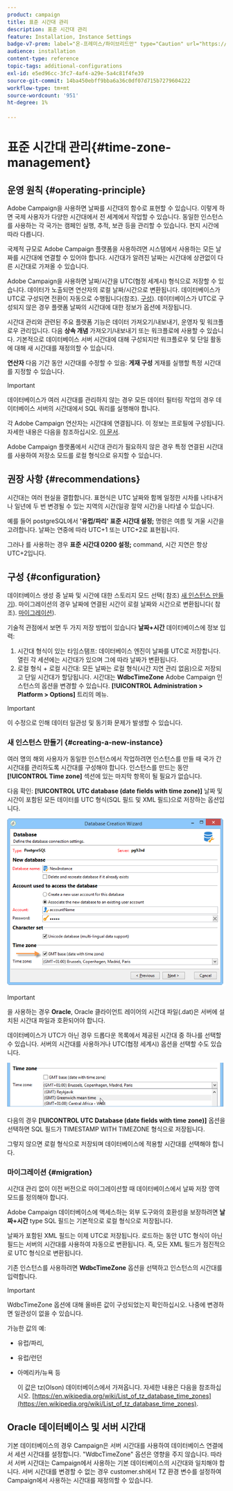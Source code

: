 ```yaml
---
product: campaign
title: 표준 시간대 관리
description: 표준 시간대 관리
feature: Installation, Instance Settings
badge-v7-prem: label="온-프레미스/하이브리드만" type="Caution" url="https://experienceleague.adobe.com/docs/campaign-classic/using/installing-campaign-classic/architecture-and-hosting-models/hosting-models-lp/hosting-models.html?lang=ko" tooltip="온-프레미스 및 하이브리드 배포에만 적용"
audience: installation
content-type: reference
topic-tags: additional-configurations
exl-id: e5ed96cc-3fc7-4af4-a29e-5a4c81f4fe39
source-git-commit: 14ba450ebff9bba6a36c0df07d715b7279604222
workflow-type: tm+mt
source-wordcount: '951'
ht-degree: 1%

---
```


# 표준 시간대 관리{#time-zone-management}



## 운영 원칙 {#operating-principle}

Adobe Campaign을 사용하면 날짜를 시간대의 함수로 표현할 수 있습니다. 이렇게 하면 국제 사용자가 다양한 시간대에서 전 세계에서 작업할 수 있습니다. 동일한 인스턴스를 사용하는 각 국가는 캠페인 실행, 추적, 보관 등을 관리할 수 있습니다. 현지 시간에 따라 다릅니다.

국제적 규모로 Adobe Campaign 플랫폼을 사용하려면 시스템에서 사용하는 모든 날짜를 시간대에 연결할 수 있어야 합니다. 시간대가 알려진 날짜는 시간대에 상관없이 다른 시간대로 가져올 수 있습니다.

Adobe Campaign을 사용하면 날짜/시간을 UTC(협정 세계시) 형식으로 저장할 수 있습니다. 데이터가 노출되면 연산자의 로컬 날짜/시간으로 변환됩니다. 데이터베이스가 UTC로 구성되면 전환이 자동으로 수행됩니다(참조). [구성](#configuration)). 데이터베이스가 UTC로 구성되지 않은 경우 플랫폼 날짜의 시간대에 대한 정보가 옵션에 저장됩니다.

시간대 관리와 관련된 주요 플랫폼 기능은 데이터 가져오기/내보내기, 운영자 및 워크플로우 관리입니다. 다음 **상속 개념** 가져오기/내보내기 또는 워크플로에 사용할 수 있습니다. 기본적으로 데이터베이스 서버 시간대에 대해 구성되지만 워크플로우 및 단일 활동에 대해 새 시간대를 재정의할 수 있습니다.

**연산자** 다음 기간 동안 시간대를 수정할 수 있음: **게재 구성** 게재를 실행할 특정 시간대를 지정할 수 있습니다.

>[!IMPORTANT]
>
>데이터베이스가 여러 시간대를 관리하지 않는 경우 모든 데이터 필터링 작업의 경우 데이터베이스 서버의 시간대에서 SQL 쿼리를 실행해야 합니다.

각 Adobe Campaign 연산자는 시간대에 연결됩니다. 이 정보는 프로필에 구성됩니다. 자세한 내용은 다음을 참조하십시오. [이 문서](../../platform/using/access-management.md).

Adobe Campaign 플랫폼에서 시간대 관리가 필요하지 않은 경우 특정 연결된 시간대를 사용하여 저장소 모드를 로컬 형식으로 유지할 수 있습니다.

## 권장 사항 {#recommendations}

시간대는 여러 현실을 결합합니다. 표현식은 UTC 날짜와 함께 일정한 시차를 나타내거나 일년에 두 번 변경될 수 있는 지역의 시간(일광 절약 시간)을 나타낼 수 있습니다.

예를 들어 postgreSQL에서 **&#39;유럽/파리&#39; 표준 시간대 설정;** 명령은 여름 및 겨울 시간을 고려합니다. 날짜는 연중에 따라 UTC+1 또는 UTC+2로 표현됩니다.

그러나 를 사용하는 경우 **표준 시간대 0200 설정;** command, 시간 지연은 항상 UTC+2입니다.

## 구성 {#configuration}

데이터베이스 생성 중 날짜 및 시간에 대한 스토리지 모드 선택( 참조) [새 인스턴스 만들기](#creating-a-new-instance)). 마이그레이션의 경우 날짜에 연결된 시간이 로컬 날짜와 시간으로 변환됩니다( 참조). [마이그레이션](#migration)).

기술적 관점에서 보면 두 가지 저장 방법이 있습니다 **날짜+시간** 데이터베이스에 정보 입력:

1. 시간대 형식이 있는 타임스탬프: 데이터베이스 엔진이 날짜를 UTC로 저장합니다. 열린 각 세션에는 시간대가 있으며 그에 따라 날짜가 변환됩니다.
1. 로컬 형식 + 로컬 시간대: 모든 날짜는 로컬 형식(시간 지연 관리 없음)으로 저장되고 단일 시간대가 할당됩니다. 시간대는 **WdbcTimeZone** Adobe Campaign 인스턴스의 옵션을 변경할 수 있습니다. **[!UICONTROL Administration > Platform > Options]** 트리의 메뉴.

>[!IMPORTANT]
>
>이 수정으로 인해 데이터 일관성 및 동기화 문제가 발생할 수 있습니다.

### 새 인스턴스 만들기 {#creating-a-new-instance}

여러 명의 해외 사용자가 동일한 인스턴스에서 작업하려면 인스턴스를 만들 때 국가 간 시간대를 관리하도록 시간대를 구성해야 합니다. 인스턴스를 만드는 동안 **[!UICONTROL Time zone]** 섹션에 있는 마지막 항목이 될 필요가 없습니다.

다음 확인: **[!UICONTROL UTC database (date fields with time zone)]** 날짜 및 시간이 포함된 모든 데이터를 UTC 형식(SQL 필드 및 XML 필드)으로 저장하는 옵션입니다.

![](assets/install_wz_select_utc_option.png)

>[!IMPORTANT]
>
>을 사용하는 경우 **Oracle**, Oracle 클라이언트 레이어의 시간대 파일(.dat)은 서버에 설치된 시간대 파일과 호환되어야 합니다.

데이터베이스가 UTC가 아닌 경우 드롭다운 목록에서 제공된 시간대 중 하나를 선택할 수 있습니다. 서버의 시간대를 사용하거나 UTC(협정 세계시) 옵션을 선택할 수도 있습니다.

![](assets/install_wz_unselect_utc_option.png)

다음의 경우 **[!UICONTROL UTC Database (date fields with time zone)]** 옵션을 선택하면 SQL 필드가 TIMESTAMP WITH TIMEZONE 형식으로 저장됩니다.

그렇지 않으면 로컬 형식으로 저장되며 데이터베이스에 적용할 시간대를 선택해야 합니다.

### 마이그레이션 {#migration}

시간대 관리 없이 이전 버전으로 마이그레이션할 때 데이터베이스에서 날짜 저장 영역 모드를 정의해야 합니다.

Adobe Campaign 데이터베이스에 액세스하는 외부 도구와의 호환성을 보장하려면 **날짜+시간** type SQL 필드는 기본적으로 로컬 형식으로 저장됩니다.

날짜가 포함된 XML 필드는 이제 UTC로 저장됩니다. 로드하는 동안 UTC 형식이 아닌 필드는 서버의 시간대를 사용하여 자동으로 변환됩니다. 즉, 모든 XML 필드가 점진적으로 UTC 형식으로 변환됩니다.

기존 인스턴스를 사용하려면 **WdbcTimeZone** 옵션을 선택하고 인스턴스의 시간대를 입력합니다.

>[!IMPORTANT]
>
>WdbcTimeZone 옵션에 대해 올바른 값이 구성되었는지 확인하십시오. 나중에 변경하면 일관성이 없을 수 있습니다.

가능한 값의 예:

* 유럽/파리,
* 유럽/런던
* 아메리카/뉴욕 등

  이 값은 tz(Olson) 데이터베이스에서 가져옵니다. 자세한 내용은 다음을 참조하십시오. [https://en.wikipedia.org/wiki/List_of_tz_database_time_zones](https://en.wikipedia.org/wiki/List_of_tz_database_time_zones).

## Oracle 데이터베이스 및 서버 시간대

기본 데이터베이스의 경우 Campaign은 서버 시간대를 사용하여 데이터베이스 연결에서 세션 시간대를 설정합니다. &quot;WdbcTimeZone&quot; 옵션은 영향을 주지 않습니다. 따라서 서버 시간대는 Campaign에서 사용하는 기본 데이터베이스의 시간대와 일치해야 합니다. 서버 시간대를 변경할 수 없는 경우 customer.sh에서 TZ 환경 변수를 설정하여 Campaign에서 사용하는 시간대를 재정의할 수 있습니다.